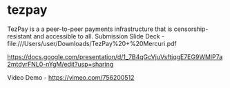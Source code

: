 # tezpay
TezPay is a a peer-to-peer payments infrastructure that is censorship-resistant and accessible to all.
Submission Slide Deck - file:///Users/user/Downloads/TezPay%20+%20Mercuri.pdf

https://docs.google.com/presentation/d/1_7B4qGcVjuVsftjqgE7EG9WMlP7a2mtdyrFNL0-nYgM/edit?usp=sharing

Video Demo - https://vimeo.com/756200512
